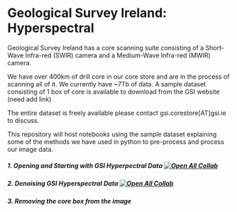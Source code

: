 # Geological Survey Ireland: Hyperspectral

Geological Survey Ireland has a core scanning suite consisting of a Short-Wave Infra-red (SWIR) camera and a Medium-Wave Infra-red (MWIR) camera.

We have over 400km of drill core in our core store and are in the process of scanning all of it. We currently have ~7Tb of data.
A sample dataset consisting of 1 box of core is available to download from the GSI website (need add link)

The entire dataset is freely available please contact gsi.corestore[AT]gsi.ie to discuss.

This repository will host notebooks using the sample dataset explaining some of the methods we have used in python to pre-process and process our image data.

##### 1. Opening and Starting with GSI Hyperpectral Data           [![Open All Collab](https://colab.research.google.com/assets/colab-badge.svg)](https://colab.research.google.com/github/Geological-Survey-Ireland/Hyperspectral/blob/main/1_Opening_and_Starting_with_GSI_Hyperpectral_Data.ipynb)

##### 2. Denoising GSI Hyperspectral Data      [![Open All Collab](https://colab.research.google.com/assets/colab-badge.svg)](https://colab.research.google.com/github/Geological-Survey-Ireland/Hyperspectral/blob/main/2_Denoising_GSI_Hyperspectral_Data.ipynb)

##### 3. Removing the core box from the image
